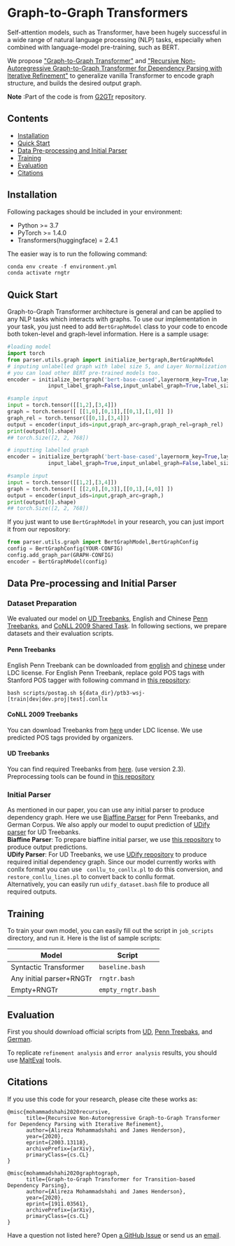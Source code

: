 Graph-to-Graph Transformers
=================

Self-attention models, such as Transformer, have been hugely successful in a wide
range of natural language processing (NLP) tasks, especially when combined with
language-model pre-training, such as BERT.

We propose ["Graph-to-Graph Transformer"](https://github.com/alirezamshi/G2GTr) and 
["Recursive Non-Autoregressive Graph-to-Graph Transformer for Dependency Parsing with Iterative Refinement"](https://arxiv.org/abs/2003.13118)
to generalize vanilla Transformer to encode graph structure, and builds the desired
output graph.

**Note** :Part of the code is from [G2GTr](https://github.com/alirezamshi/G2GTr) repository.

Contents
---------------

- [Installation](#installation)
- [Quick Start](#othertasks)
- [Data Pre-processing and Initial Parser](#datapreprocessingandinitialparser)
- [Training](#training)
- [Evaluation](#evaluation)
- [Citations](#citations)

<a name="installation"/>  

Installation
--------------  
Following packages should be included in your environment:

- Python >= 3.7
- PyTorch >= 1.4.0
- Transformers(huggingface) = 2.4.1
  
The easier way is to run the following command:  

``` python 
conda env create -f environment.yml
conda activate rngtr
```
Quick Start
-------------
Graph-to-Graph Transformer architecture is general and can be applied to
any NLP tasks which interacts with graphs. To use our implementation in your
task, you just need to add `BertGraphModel` class to your code to encode
both token-level and graph-level information. Here is a sample usage:

```python
#loading model
import torch
from parser.utils.graph import initialize_bertgraph,BertGraphModel
# inputing unlabelled graph with label size 5, and Layer Normalization of key
# you can load other BERT pre-trained models too.
encoder = initialize_bertgraph('bert-base-cased',layernorm_key=True,layernorm_value=False,
             input_label_graph=False,input_unlabel_graph=True,label_size=5)

#sample input
input = torch.tensor([[1,2],[3,4]])
graph = torch.tensor([ [[1,0],[0,1]],[[0,1],[1,0]] ])
graph_rel = torch.tensor([[0,1],[3,4]])
output = encoder(input_ids=input,graph_arc=graph,graph_rel=graph_rel)
print(output[0].shape)
## torch.Size([2, 2, 768])

# inputting labelled graph
encoder = initialize_bertgraph('bert-base-cased',layernorm_key=True,layernorm_value=False,
             input_label_graph=True,input_unlabel_graph=False,label_size=5)

#sample input
input = torch.tensor([[1,2],[3,4]])
graph = torch.tensor([ [[2,0],[0,3]],[[0,1],[4,0]] ])
output = encoder(input_ids=input,graph_arc=graph,)
print(output[0].shape)
## torch.Size([2, 2, 768])
```
If you just want to use `BertGraphModel` in your research, you can just import it
from our repository:
```python
from parser.utils.graph import BertGraphModel,BertGraphConfig
config = BertGraphConfig(YOUR-CONFIG)
config.add_graph_par(GRAPH-CONFIG)
encoder = BertGraphModel(config)
```

<a name="citations"/>  



<a name="datapreprocessingandinitialparser"/>  

Data Pre-processing and Initial Parser 
-----------------  

### Dataset Preparation  

We evaluated our model on [UD Treebanks](https://universaldependencies.org/), English 
and Chinese [Penn Treebanks](https://catalog.ldc.upenn.edu/LDC99T42), 
and [CoNLL 2009 Shared Task](https://www.aclweb.org/anthology/W09-1201/). 
In following sections, we prepare datasets and their evaluation scripts.

#### Penn Treebanks
English Penn Treebank can be downloaded from [english](https://catalog.ldc.upenn.edu/LDC99T42) and
[chinese](https://catalog.ldc.upenn.edu/LDC2005T01) under LDC license. For English 
Penn Treebank, replace gold POS tags with Stanford POS tagger with following command in 
[this repository](https://github.com/shuoyangd/hoolock):  
```
bash scripts/postag.sh ${data_dir}/ptb3-wsj-[train|dev|dev.proj|test].conllx
```

#### CoNLL 2009 Treebanks
You can download Treebanks from [here](https://catalog.ldc.upenn.edu/LDC2012T03) under
LDC license. We use predicted POS tags provided by organizers.

#### UD Treebanks
You can find required Treebanks from [here](https://universaldependencies.org/).
(use version 2.3). Preprocessing tools can be found in [this repository](https://universaldependencies.org/tools.html)

### Initial Parser
As mentioned in our paper, you can use any initial parser to produce dependency graph. 
Here we use [Biaffine Parser](https://arxiv.org/abs/1611.01734) for Penn Treebanks, and German Corpus. We also apply our
model to ouput prediction of [UDify parser](https://arxiv.org/abs/1904.02099) for UD Treebanks.  
**Biaffine Parser**: To prepare biaffine initial parser, we use [this repository](https://github.com/yzhangcs/parser) 
to produce output predictions.  
**UDify Parser**: For UD Treebanks, we use [UDify repository](https://github.com/Hyperparticle/udify)
to produce required initial dependency graph. Since our model currently works with conllx format
you can use `` conllu_to_conllx.pl`` to do this conversion, and ``restore_conllu_lines.pl``
to convert back to conllu format.  
Alternatively, you can easily run ``udify_dataset.bash`` file to produce all required outputs.

<a name="training"/>  

Training
-------------
To train your own model, you can easily fill out the script in `job_scripts` directory, 
and run it. Here is the list of sample scripts:  

Model | Script 
--- | ---  
Syntactic Transformer | `baseline.bash` | 
Any initial parser+RNGTr | `rngtr.bash` |
Empty+RNGTr | `empty_rngtr.bash` |

<a name="evaluation"/>  

Evaluation
-------------
First you should download official scripts from [UD](https://universaldependencies.org/conll18/evaluation.html), 
[Penn Treebaks](https://depparse.uvt.nl/), and [German](https://ufal.mff.cuni.cz/conll2009-st/eval-data.html).  

To replicate `refinement analysis` and `error analysis` results, you should use 
[MaltEval](http://www.maltparser.org/malteval.html) tools.

<a name="othertasks"/>  

Citations
-------------
If you use this code for your research, please cite these works as:
```
@misc{mohammadshahi2020recursive,
      title={Recursive Non-Autoregressive Graph-to-Graph Transformer for Dependency Parsing with Iterative Refinement}, 
      author={Alireza Mohammadshahi and James Henderson},
      year={2020},
      eprint={2003.13118},
      archivePrefix={arXiv},
      primaryClass={cs.CL}
}
```
```
@misc{mohammadshahi2020graphtograph,
      title={Graph-to-Graph Transformer for Transition-based Dependency Parsing}, 
      author={Alireza Mohammadshahi and James Henderson},
      year={2020},
      eprint={1911.03561},
      archivePrefix={arXiv},
      primaryClass={cs.CL}
}
```
Have a question not listed here? Open [a GitHub Issue](https://github.com/idiap/g2g-transformer/issues) or 
send us an [email](alireza.mohammadshahi@idiap.ch).
